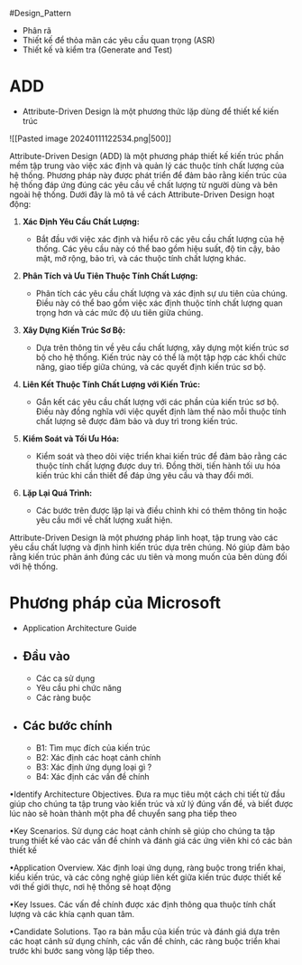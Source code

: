 #Design_Pattern 

- Phân rã
- Thiết kế để thỏa mãn các yêu cầu quan trọng (ASR)
- Thiết kế và kiểm tra (Generate and Test)

# ADD
- Attribute-Driven Design là một phương thức lặp dùng để thiết kế kiến trúc

![[Pasted image 20240111122534.png|500]]

Attribute-Driven Design (ADD) là một phương pháp thiết kế kiến trúc phần mềm tập trung vào việc xác định và quản lý các thuộc tính chất lượng của hệ thống. Phương pháp này được phát triển để đảm bảo rằng kiến trúc của hệ thống đáp ứng đúng các yêu cầu về chất lượng từ người dùng và bên ngoài hệ thống. Dưới đây là mô tả về cách Attribute-Driven Design hoạt động:

1. **Xác Định Yêu Cầu Chất Lượng:**
    
    - Bắt đầu với việc xác định và hiểu rõ các yêu cầu chất lượng của hệ thống. Các yêu cầu này có thể bao gồm hiệu suất, độ tin cậy, bảo mật, mở rộng, bảo trì, và các thuộc tính chất lượng khác.
2. **Phân Tích và Ưu Tiên Thuộc Tính Chất Lượng:**
    
    - Phân tích các yêu cầu chất lượng và xác định sự ưu tiên của chúng. Điều này có thể bao gồm việc xác định thuộc tính chất lượng quan trọng hơn và các mức độ ưu tiên giữa chúng.
3. **Xây Dựng Kiến Trúc Sơ Bộ:**
    
    - Dựa trên thông tin về yêu cầu chất lượng, xây dựng một kiến trúc sơ bộ cho hệ thống. Kiến trúc này có thể là một tập hợp các khối chức năng, giao tiếp giữa chúng, và các quyết định kiến trúc sơ bộ.
4. **Liên Kết Thuộc Tính Chất Lượng với Kiến Trúc:**
    
    - Gắn kết các yêu cầu chất lượng với các phần của kiến trúc sơ bộ. Điều này đồng nghĩa với việc quyết định làm thế nào mỗi thuộc tính chất lượng sẽ được đảm bảo và duy trì trong kiến trúc.
5. **Kiểm Soát và Tối Ưu Hóa:**
    
    - Kiểm soát và theo dõi việc triển khai kiến trúc để đảm bảo rằng các thuộc tính chất lượng được duy trì. Đồng thời, tiến hành tối ưu hóa kiến trúc khi cần thiết để đáp ứng yêu cầu và thay đổi mới.
6. **Lặp Lại Quá Trình:**
    
    - Các bước trên được lặp lại và điều chỉnh khi có thêm thông tin hoặc yêu cầu mới về chất lượng xuất hiện.

Attribute-Driven Design là một phương pháp linh hoạt, tập trung vào các yêu cầu chất lượng và định hình kiến trúc dựa trên chúng. Nó giúp đảm bảo rằng kiến trúc phản ánh đúng các ưu tiên và mong muốn của bên dùng đối với hệ thống.
# Phương pháp của Microsoft
- Application Architecture Guide
- ## Đầu vào
	- Các ca sử dụng
	- Yêu cầu phi chức năng
	- Các ràng buộc
- ## Các bước chính
	- B1: Tìm mục đích của kiến trúc
	- B2: Xác định các hoạt cảnh chính
	- B3: Xác định ứng dụng loại gì ?
	- B4: Xác định các vấn đề chính

•Identify Architecture Objectives. Đưa ra mục tiêu một cách chi tiết từ đầu giúp cho chúng ta tập trung vào kiến trúc và xử lý đúng vấn đề, và biết được lúc nào sẽ hoàn thành một pha để chuyển sang pha tiếp theo

•Key Scenarios. Sử dụng các hoạt cảnh chính sẽ giúp cho chúng ta tập trung thiết kế vào các vấn đề chính và đánh giá các ứng viên khi có các bản thiết kế

•Application Overview. Xác định loại ứng dụng, ràng buộc trong triển khai, kiểu kiến trúc, và các công nghệ giúp liên kết giữa kiến trúc được thiết kế với thế giới thực, nơi hệ thống sẽ hoạt động

•Key Issues. Các vấn đề chính được xác định thông qua thuộc tính chất lượng và các khía cạnh quan tâm.

•Candidate Solutions. Tạo ra bản mẫu của kiến trúc và đánh giá dựa trên các hoạt cảnh sử dụng chính, các vấn đề chính, các ràng buộc triển khai trước khi bước sang vòng lặp tiếp theo.